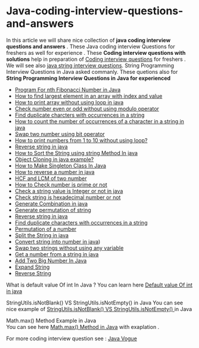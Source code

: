 # Java-coding-interview-questions-and-answers
In this article we will share nice collection of <b>java coding interview questions and answers</b> . These Java coding interview Questions for freshers as well for experience . These <b>Coding interview questions with solutions</b> help in preparation of <a href="https://www.javavogue.com/2015/11/top-100-java-coding-interview-questions/"> Coding interview questions</a> for freshers . We will see also <a href="https://www.javavogue.com/2015/01/top-100-string-programming-and-coding-interview-questions/">java string interview questions</a>. String Programming Interview Questions in Java  asked commanly. These quetions also for <b>String Programming Interview Questions in Java for experienced</b>
<ul>
<li><a  href="https://www.javavogue.com/2015/11/program-for-nth-fibonacci-number-in-java.html">Program For nth Fibonacci Number in Java</a></li>
<li><a href="https://www.javavogue.com/2015/11/how-to-find-largest-element-in-array.html">How to find largest element in an array with index and value </a></li>
<li><a href="https://www.javavogue.com/2015/11/how-to-print-array-without-using-loop.html">How to print array without using loop in java</a></li>
<li><a  href="https://www.javavogue.com/2015/01/check-number-even-or-odd-without-using.html">Check number even or odd without using modulo operator</a></li>
<li><a href="https://www.javavogue.com/2015/01/find-duplicate-charcters-with.html">Find duplicate charcters with occurrences in a string</a></li>
<li><a href="https://www.javavogue.com/2015/11/how-to-count-number-of-occurrences-of.html">How to count the number of occurrences of a character in a string in java</a></li>
<li><a href="https://www.javavogue.com/2015/01/swap-two-number-using-bit-operator.html">Swap two number using bit operator</a></li>
<li><a href="https://www.javavogue.com/2015/11/how-to-print-numbers-from-1-to-10.html">How to print numbers from 1 to 10 without using loop?</a></li>
<li><a href="https://www.javavogue.com/2015/01/reverse-string-in-java.html">Reverse string in java</a></li>
<li><a href="https://www.javavogue.com/2015/11/how-to-sort-string-using-string-method.html">How to Sort the String using string Method In java</a></li>
<li><a href="https://www.javavogue.com/2015/11/object-cloning-in-java-example.html">Object Cloning in java example?</a></li>
<li><a style="font-weight: normal;" href="https://www.javavogue.com/2015/11/how-to-make-singleton-class-in-java.html">How to Make Singleton Class In Java</a></li>
<li><a style="font-weight: normal;" href="https://www.javavogue.com/2015/11/how-to-reverse-number-in-java.html">How to reverse a number in java</a></li>
<li><a href="https://www.javavogue.com/2015/01/hcf-and-lcm-of-two-number.html">HCF and LCM of two number</a></li>
<li><a style="font-weight: normal;" href="https://www.javavogue.com/2015/11/how-to-check-number-is-prime-or-not.html">How to Check number is prime or not</a></li>
<li><a href="https://www.javavogue.com/2015/01/check-string-value-is-integer-or-not-in.html"> Check a string value is Integer or not in java </a></li>
<li><a href="https://www.javavogue.com/2015/01/check-if-string-is-hexadecimal-number.html">Check  string is hexadecimal number or not</a></li>
<li><a href="https://www.javavogue.com/2015/01/generate-combination-in-java.html">Generate Combination in java</a></li>
<li><a href="https://www.javavogue.com/2015/01/generate-permutation-of-string.html">Generate permutation of string</a></li>
<li><a href="https://www.javavogue.com/2015/01/reverse-string-in-java.html">Reverse string in java</a></li>
<li><a href="https://www.javavogue.com/2015/01/find-duplicate-charcters-with.html">Find duplicate characters with occurrences in a string</a></li>
<li><a href="https://www.javavogue.com/2015/01/permutation-of-number.html">Permutation of a number</a></li>
<li><a href="https://www.javavogue.com/2015/01/split-string-in-java-html/">Split the String in java</a></li>
<li><a href="https://www.javavogue.com/2015/01/convert-string-into-number-in-java.html">Convert string into number in java</a>)</li>
<li><a href="https://www.javavogue.com/2015/01/swap-two-strings-without-using-any.html">Swap two strings without using any variable</a></li>
<li><a href="https://www.javavogue.com/2015/01/get-number-from-string-in-java.html">Get a number from a string in java</a></li>
<li><a href="https://www.javavogue.com/2015/01/add-two-big-number-in-java.html">Add Two Big Number In Java</a></li>
<li><a href="https://javavogue.com/2015/03/expand-string.html">Expand String</a></li>
<li><a href="https://javavogue.com/2015/03/reverse-string.html">Reverse String</a></li>
  </ul>
  What is default value Of int In Java ?
  You can learn here <a href="https://www.javavogue.com/2022/08/default-value-of-int-in-java/">Default value Of int in java</a>
  
  StringUtils.isNotBlank() VS StringUtils.isNotEmpty() in Java 
  You can see nice example of <a href="https://www.javavogue.com/2022/08/default-value-of-int-in-java/">StringUtils.isNotBlank() VS StringUtils.isNotEmpty() </a> in Java
  
  Math.max() Method Example in Java  
  You can see here <a href="https://www.javavogue.com/2022/04/math-max-method-in-java/">Math.max() Method in Java</a> with exaplation . 
  
  
  For more coding interview question see : <a href="https://www.javavogue.com/"> Java Vogue</a>
  
